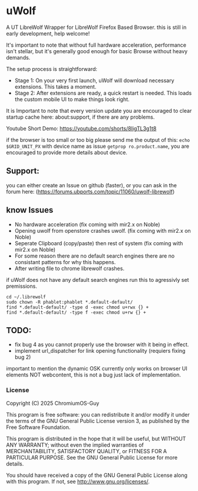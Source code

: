 # uWolf

A UT LibreWolf Wrapper for LibreWolf Firefox Based Browser.
this is still in early development, help welcome!

It's important to note that without full hardware acceleration, performance isn't stellar, but it's generally good enough for basic Browse without heavy demands.

The setup process is straightforward:
 -  Stage 1: On your very first launch, uWolf will download necessary extensions. This takes a moment.
 -  Stage 2: After extensions are ready, a quick restart is needed. This loads the custom mobile UI to make things look right.

It is Important to note that every version update you are encouraged to clear startup cache here: about:support, if there are any problems.

Youtube Short Demo: https://youtube.com/shorts/8IigTL3g1t8

if the browser is too small or too big please send me the output of this:
```echo $GRID_UNIT_PX```  with device name as issue ```getprop ro.product.name```, you are encouraged to provide more details about device.


## Support:
you can either create an Issue on github (faster), or you can ask in the forum here: (https://forums.ubports.com/topic/11060/uwolf-librewolf)


## know Issues
* No hardware acceleration (fix coming with mir2.x on Noble)
* Opening uwolf from openstore crashes uwolf. (fix coming with mir2.x on Noble)
* Seperate Clipboard (copy/paste) then rest of system (fix coming with mir2.x on Noble)
* For some reason there are no default search engines there are no consistant patterns for why this happens.
* After writing file to chrome librewolf crashes.

if uWolf does not have any default search engines run this to agressivly set premissions.
``` shell
cd ~/.librewolf
sudo chown -R phablet:phablet *.default-default/
find *.default-default/ -type d -exec chmod u+rwx {} +
find *.default-default/ -type f -exec chmod u+rw {} + 
```

## TODO:
* fix bug 4 as you cannot properly use the browser with it being in effect.
* implement url_dispatcher for link opening functionality (requiers fixing bug 2)


important to mention the dynamic OSK currently only works on browser UI elements NOT webcontent, this is not a bug just lack of implementation.

### License

Copyright (C) 2025  ChromiumOS-Guy

This program is free software: you can redistribute it and/or modify it under
the terms of the GNU General Public License version 3, as published by the
Free Software Foundation.

This program is distributed in the hope that it will be useful, but WITHOUT ANY
WARRANTY; without even the implied warranties of MERCHANTABILITY, SATISFACTORY
QUALITY, or FITNESS FOR A PARTICULAR PURPOSE.  See the GNU General Public License
for more details.

You should have received a copy of the GNU General Public License along with
this program. If not, see <http://www.gnu.org/licenses/>.
